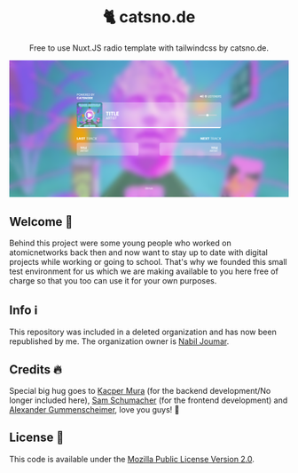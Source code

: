 <h1 align="center">
  🐈 catsno.de
</h1>

<p align="center">
  Free to use Nuxt.JS radio template with tailwindcss by catsno.de.
</p>

<img src="https://github.com/VocalZero/catsnode-website/blob/master/static/screenshot.png" />

## Welcome 👋
Behind this project were some young people who worked on atomicnetworks back then and now want to stay up to date with digital projects while working or going to school. That's why we founded this small test environment for us which we are making available to you here free of charge so that you too can use it for your own purposes.

## Info ℹ️
This repository was included in a deleted organization and has now been republished by me. The organization owner is <a href="https://github.com/InstabilSpielt">Nabil Joumar</a>.

## Credits 🔥
Special big hug goes to <a href="https://github.com/VocalZero">Kacper Mura</a> (for the backend development/No longer included here), <a href="https://github.com/HerrSammyDE">Sam Schumacher</a> (for the frontend development) and <a href="https://github.com/MG-100">Alexander Gummenscheimer</a>, love you guys! 💖

## License 📑
This code is available under the <a href="https://github.com/VocalZero/catsnode-website/blob/master/LICENSE">Mozilla Public License Version 2.0</a>.
